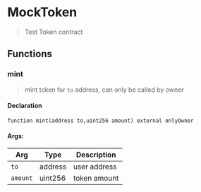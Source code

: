 # MockToken
> Test Token contract

## Functions
### mint
> mint token for `to` address, can only be called by owner

#### Declaration
```
function mint(address to,uint256 amount) external onlyOwner
```
#### Args:
| Arg | Type | Description |
| --- | --- | --- |
|`to` | address | user address
|`amount` | uint256 | token amount
